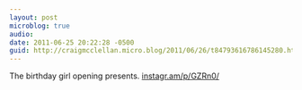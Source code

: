 ```yaml
---
layout: post
microblog: true
audio: 
date: 2011-06-25 20:22:28 -0500
guid: http://craigmcclellan.micro.blog/2011/06/26/t84793616786145280.html
---
```

The birthday girl opening presents.  [instagr.am/p/GZRn0/](http://instagr.am/p/GZRn0/)
